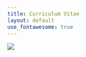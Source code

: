 ```yaml
---
title: Curriculum Vitae
layout: default
use_fontawesome: true
---
```

<div class="row content-row">
<div class="col-6">
    <img src="{{ site.baseurl }}/images/alaska.jpeg">
</div>
<div class="col-6">
    <object width="100%" height="50%" data="https://docs.google.com/gview?embedded=true&url=gatesdupont.github.io/attachments/DupontCV.pdf">
</div
</div>
